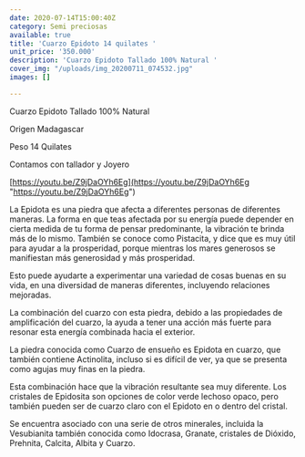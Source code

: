 ```yaml
---
date: 2020-07-14T15:00:40Z
category: Semi preciosas
available: true
title: 'Cuarzo Epidoto 14 quilates '
unit_price: '350.000'
description: 'Cuarzo Epidoto Tallado 100% Natural '
cover_img: "/uploads/img_20200711_074532.jpg"
images: []

---
```

Cuarzo Epidoto Tallado 100% Natural 

Origen Madagascar 

Peso 14 Quilates 

Contamos con tallador y Joyero

[https://youtu.be/Z9jDaOYh6Eg](https://youtu.be/Z9jDaOYh6Eg "https://youtu.be/Z9jDaOYh6Eg")

La Epidota es una piedra que afecta a diferentes personas de diferentes maneras. La forma en que teas afectada por su energía puede depender en cierta medida de tu forma de pensar predominante, la vibración te brinda más de lo mismo. También se conoce como Pistacita, y dice que es muy útil para ayudar a la prosperidad, porque mientras los mares generosos se manifiestan más generosidad y más prosperidad.

Esto puede ayudarte a experimentar una variedad de cosas buenas en su vida, en una diversidad de maneras diferentes, incluyendo relaciones mejoradas.

La combinación del cuarzo con esta piedra, debido a las propiedades de amplificación del cuarzo, la ayuda a tener una acción más fuerte para resonar esta energía combinada hacia el exterior.

La piedra conocida como Cuarzo de ensueño es Epidota en cuarzo, que también contiene Actinolita, incluso si es difícil de ver, ya que se presenta como agujas muy finas en la piedra.

Esta combinación hace que la vibración resultante sea muy diferente. Los cristales de Epidosita son opciones de color verde lechoso opaco, pero también pueden ser de cuarzo claro con el Epidoto en o dentro del cristal.

Se encuentra asociado con una serie de otros minerales, incluida la Vesubianita también conocida como Idocrasa, Granate, cristales de Dióxido, Prehnita, Calcita, Albita y Cuarzo.